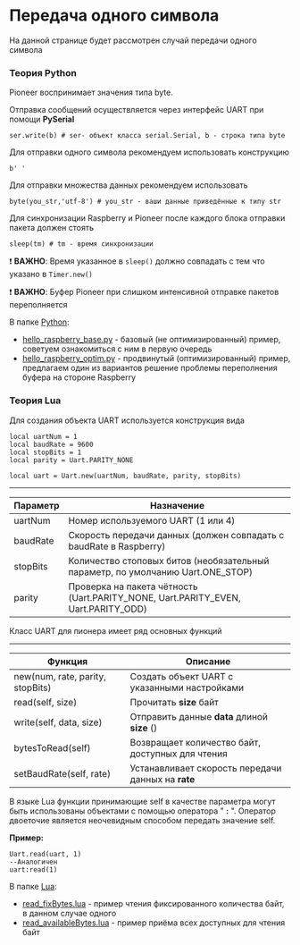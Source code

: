 # Передача одного символа

На данной странице будет рассмотрен случай передачи одного символа

### Теория Python

Pioneer воспринимает значения типа byte.

Отправка сообщений осуществляется через интерфейс UART при помощи __PySerial__

```
ser.write(b) # ser- объект класса serial.Serial, b - строка типа byte
```

Для отправки одного символа рекомендуем использовать конструкцию

```
b' '
```

Для отправки множества данных рекомендуем использовать
```
byte(you_str,'utf-8') # you_str - ваши данные приведённые к типу str
```


Для синхронизации Raspberry и Pioneer после каждого блока отправки пакета должен стоять

```
sleep(tm) # tm - время синхронизации
```
 :heavy_exclamation_mark: __ВАЖНО__: Время указанное в ```sleep()``` должно совпадать с тем что указано в ```Timer.new()```

:heavy_exclamation_mark: __ВАЖНО__: Буфер Pioneer при слишком интенсивной отправке пакетов переполняется

В папке [Python](https://github.com/IlyaDanilenko/pioneer-raspuart/tree/master/examples/Python):
* [hello_raspberry_base.py](https://github.com/IlyaDanilenko/pioneer-raspuart/blob/master/examples/Python/hello_raspberry_base.py) - базовый (не оптимизированный) пример, советуем ознакомиться с ним в первую очередь
* [hello_raspberry_optim.py](https://github.com/IlyaDanilenko/pioneer-raspuart/blob/master/examples/Python/hello_raspberry_optim.py) - продвинутый (оптимизированный) пример, предлагаем один из вариантов решение проблемы переполнения буфера на стороне Raspberry

### Теория Lua

Для создания объекта UART используется конструкция вида

```
local uartNum = 1
local baudRate = 9600
local stopBits = 1
local parity = Uart.PARITY_NONE 

local uart = Uart.new(uartNum, baudRate, parity, stopBits)
```

----------------------
Параметр | Назначение
---------|------------
uartNum  | Номер используемого UART (1 или 4)
baudRate | Скорость передачи данных (должен совпадать с baudRate в Raspberry)
stopBits | Количество стоповых битов (необязательный параметр, по умолчанию Uart.ONE_STOP)
parity | Проверка на пакета чётность (Uart.PARITY_NONE, Uart.PARITY_EVEN, Uart.PARITY_ODD)

Класс UART для пионера имеет ряд основных функций

----------------------
Функция | Описание
---------|------------
new(num, rate, parity, stopBits) | Создать объект UART с указанными настройками
read(self, size) | Прочитать __size__ байт
write(self, data, size) | Отправить данные __data__ длиной __size__ ()
bytesToRead(self) | Возвращает количество байт, доступных для чтения 
setBaudRate(self, rate) | Устанавливает скорость передачи данных на __rate__

В языке Lua функции принимающие self в качестве параметра могут быть использованы объектами с помощью оператора " __:__ ". Оператор двоеточие является неочевидным способом передать значение self. 

__Пример:__
```
Uart.read(uart, 1) 
--Аналогичен
uart:read(1)
```
В папке [Lua](https://github.com/IlyaDanilenko/pioneer-raspuart/tree/master/examples/Lua):
* [read_fixBytes.lua](https://github.com/IlyaDanilenko/pioneer-raspuart/blob/master/examples/Lua/read_fixBytes.lua) - пример чтения фиксированного количества байт, в данном случае одного
* [read_availableBytes.lua](https://github.com/IlyaDanilenko/pioneer-raspuart/blob/master/examples/Lua/read_availableBytes.lua) - пример приёма всех доступных для чтения байт
